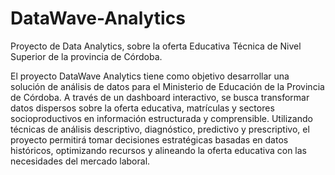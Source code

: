 # DataWave-Analytics
Proyecto de Data Analytics,  sobre la oferta Educativa Técnica de Nivel Superior de la provincia de Córdoba.



El proyecto DataWave Analytics tiene como objetivo desarrollar una solución de análisis de datos para el Ministerio de Educación de la Provincia de Córdoba. A través de un dashboard interactivo, se busca transformar datos dispersos sobre la oferta educativa, matrículas y sectores socioproductivos en información estructurada y comprensible. Utilizando técnicas de análisis descriptivo, diagnóstico, predictivo y prescriptivo, el proyecto permitirá tomar decisiones estratégicas basadas en datos históricos, optimizando recursos y alineando la oferta educativa con las necesidades del mercado laboral.

